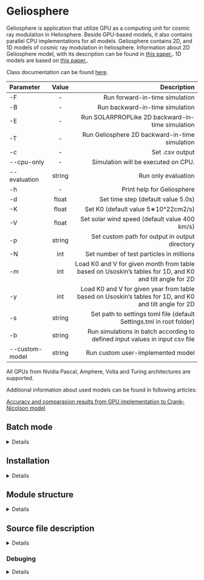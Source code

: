 # Geliosphere

Geliosphere is application that utilize GPU as a computing unit for cosmic ray modulation in Heliosphere. Beside GPU-based models, it also contains parallel CPU implementations for all models. Geliosphere contains 2D, and 1D models of cosmic ray modulation in heliosphere. Information about 2D Geliosphere model, with its description can be found in [this paper.](https://www.sciencedirect.com/science/article/abs/pii/S0010465523001923). 1D models are based on [this paper.](https://agupubs.onlinelibrary.wiley.com/doi/pdfdirect/10.1002/2015JA022237).

Class documentation can be found [here](https://msolanik.github.io/Geliosphere/annotated.html).
  

| Parameter | Value | Description |
| :--- | :----: | ---: |
| -F | - | Run forward-in-time simulation |
| -B | - | Run backward-in-time simulation |
| -E | - | Run SOLARPROPLike 2D backward-in-time simulation |
| -T | - | Run Geliosphere 2D backward-in-time simulation |
| -c | - | Set .csv output |
| --cpu-only | - | Simulation will be executed on CPU. |
| --evaluation | string | Run only evaluation |
| -h | - | Print help for Geliosphere |
| -d | float | Set time step (default value 5.0s) |
| -K | float | Set K0 (default value 5∗10^22cm2/s) |
| -V | float | Set solar wind speed (default value 400 km/s)|
| -p | string | Set custom path for output in output directory |
| -N | int | Set number of test particles in millions |
| -m | int | Load K0 and V for given month from table based on Usoskin’s tables for 1D, and K0 and tilt angle for 2D |
| -y | int | Load K0 and V for given year from table based on Usoskin’s tables for 1D, and K0 and tilt angle for 2D |
| -s | string | Set path to settings toml file (default Settings.tml in root folder) |
| -b | string | Run simulations in batch according to defined input values in input csv file |
| --custom-model | string | Run custom user-implemented model |

All GPUs from Nvidia Pascal, Amphere, Volta and Turing architectures are supported.

Additional information about used models can be found in following articles:

[Accuracy and comparasion results from GPU implementation to Crank-Nicolson model](https://pos.sissa.it/395/1320/pdf)

## Batch mode
<details>
Since version 1.2.0 we support batch processing of simulations. Batch mode requires CSV file as input with following structure:
```
year,month,K0,V,dt,N,r,theta,pathToCustomSettingsFile,name,model
``` 

| Name | Description | 
| :--- | ---: |  
| year | Load K0 and V for given year from table based on Usoskin’s tables for 1D, and K0 and tilt angle for 2D | 
| month | Load K0 and V for given month from table based on Usoskin’s tables for 1D, and K0 and tilt angle for 2D |
| K0 | Set K0  |
| V | Set solar wind speed |
| dt | Set time step |
| N | Set number of test particles in millions |
| r | Set default value of r injection used in Geliosphere in AU |
| theta | Set default value of theta injection used in Geliosphere in degrees |
| pathToCustomSettingsFile | Path to settings file, which content will be used in simulation. |
| name | Name of the simulation, which is used as folder name for directory containing output files. Name is optional, but have to be unique in input file. |
| model | Name of the model (Valid values are: 1D Fp|1D Bp|2D SolarProp-like|2D Geliosphere) |

Injection of r and theta are not regular input parameters via CLI. Their values can be modified in settings file. To keep possible conflicts within input file, r and theta injections, we decided to generate new settings file based on default settings with updating r and theta injection values. 

Input validation conditions are same as for input from CLI, validation will fail on following conditions:
- Input file does not contain unique names - there are duplicates of names in input file,
- Both month and year are not set at once - only one of them is set,
- Input file contains unsupported model,
- Both K0, V and year with month cannot be selected at once.

Following snipet contains example of input CSV file:
```
year,month,K0,V,dt,N,r,theta,pathToCustomSettingsFile,name,model
1990,11,,,100,2,1.1861,88.34,,1,2D Geliosphere
1990,12,,,100,2,1.446,88.05,,2,2D Geliosphere
1991,1,,,100,2,1.7398,88.01,,,2D Geliosphere
,,5E+022,400,500,100,,,,Test,1D Fp
```
</details>

## Installation
<details>

### Geliosphere with GPU support
Standard installation of the GPU version of Geliosphere requires installation of the Nvidia toolkit, g++ and cmake 3.14+. These packages can be installed via any packaging tool. The following example is provided for the apt-get packaging tool:
  ```
  sudo apt-get install cuda g++ cmake
  ```

Different Linux distributions may have different approach for CUDA installation.

After installation is complete, an optimized version of the tool can be built via the following command:
  ```
  cmake -B build -DCMAKE_BUILD_TYPE=Release
  cmake --build build
  ```

After build is complete successfully, executable is placed in build directory with Geliosphere. For further instruction regarding the program usage, following command will display help for the user:
  ```
  ./build/Geliosphere --help
  ```

### Geliosphere with CPU-only support
The packages are similar, with the exception that the CPU version naturally does not require installation of the Nvidia toolkit. CPU-only version of Geliosphere can be built via the following command:
  ```
  cmake -B build -DCMAKE_BUILD_TYPE=Release -DCPU_VERSION_ONLY=1
  cmake --build build
  ```

### Dockerized versions
We also included runner scripts(<em>runner.sh</em> and <em>runner_cpu_only.sh</em>), that can build and run Geliosphere in Docker. They automatically build Docker image, however it can re-built via:

  ```
  ./runner.sh -f
  ./runner_cpu_only.sh -f
  ```

Help for Geliosphere can be displayed via following command:
  ```
  ./runner.sh --help
  ./runner_cpu_only.sh --help
  ```
</details>

## Module structure
<details>

Following image describes relations between modules in Geliosphere:

![module_diagram drawio (1)](https://user-images.githubusercontent.com/22960818/227489782-ca3d8c0d-e96f-473f-ace9-3cd9397cfe18.png)

Modules are used to organize the logic needed for simulations in the heliosphere and to support logic for them. These modules are described as follows: 
- **Geliosphere** - contains the main function and links basic logic for selecting the model, parsing input data and running the selected model,
- **Algorithm** - contains logic used for selecting implementation of model for selected computing unit, and logic for analyzing output spectra, 
- **Factory** - contains classes based on factory and abstract factory patterns used for creating objects,  
- **Input** - contains classes used for parsing input data,
- **CPU Implementations** - contains classes used for running parallel CPU implementations of models of cosmic rays modulation in the heliosphere,
- **CUDA Kernel** - contains classes used for running parallel GPU implementations of models of cosmic rays modulation in the heliosphere,
- **Utils** - contains classes holding various functions used in Geliosphere.

Additionally we added python scripts to replicate figure comparing results from Geliosphere 2D model and Ulysses.
- **Visualization** - contains scripts needed for visualization.
</details>

## Source file description
<details>

### Geliosphere module
<details>

```
Geliosphere
|
│    Dockerfile
|    Dockerfile.CPU  
|    main.cpp
└───Algorithm
└───Constants
└───CpuImplementations
└───CUDAKernel
└───Factory
└───Utils
└───Visualization
```

<strong>Geliosphere</strong> module contains following source files:

- <strong>Dockerfile</strong> - file containing defitinion for building GPU Docker image with GPU support.
- <strong>Dockerfile.CPU</strong> - file containing defitinion for building GPU Docker image with CPU-only support.
- <strong>main.cpp</strong> - file containing main functions with needed iteractions between modules. 

</details>

### Algorithm module

<details>

```
Algorithm
│    
└───include
|   |   AbstractAlgorithm.hpp
|   |   BatchRun.hpp
|   |   OneDimensionBpAlgorithm.hpp
|   |   OneDimensionBpResults.hpp
|   |   OneDimensionFpAlgorithm.hpp
|   |   OneDimensionFpResults.hpp
|   |   ResultConstants.hpp
|   |   GeliosphereAlgorithm.hpp
|   |   SolarPropLikeAlgorithm.hpp
|   |   TwoDimensionBpResults.hpp
└───src
    |   AbstractAlgorithm.cpp
    |   BatchRun.cpp
    |   OneDimensionBpAlgorithm.cpp
    |   OneDimensionBpResults.cpp
    |   OneDimensionFpAlgorithm.cpp
    |   OneDimensionFpResults.cpp
    |   GeliosphereAlgorithm.cpp
    |   SolarPropLikeAlgorithm.cpp
    |   TwoDimensionBpResults.cpp
```


<strong>Algorithm</strong> module contains following source files:

- <strong>AbstractAlgorithm.hpp</strong> - Header file of abstract definition for algorithm.
- <strong>BatchRun.hpp</strong> - Header file of implementation of batch run mode.
- <strong>OneDimensionBpAlgorithm.hpp</strong> - Header file of implementation of 1D B-p model
- <strong>OneDimensionBpResults.hpp</strong> - Header file of implementation of 1D B-p model analyzer for output data.
- <strong>OneDimensionFpAlgorithm.hpp</strong> - Header file of implementation of 1D F-p model
- <strong>OneDimensionFpResults.hpp</strong> - Header file of implementation of 1D F-p model analyzer for output data.
- <strong>ResultConstants.hpp</strong> - Header file containing constants needed for analysis of log files for all models.
- <strong>GeliosphereAlgorithm.hpp</strong> - Header file of implementation of Geliosphere 2D B-p model.
- <strong>SolarPropLikeAlgorithm.hpp</strong> - Header file of implementation of SolarProp-like 2D B-p model.
- <strong>TwoDimensionBpResults.hpp</strong> - Header file of implementation of 2D B-p model analyzer for output data.

- <strong>AbstractAlgorithm.cpp</strong> - Source file of abstract definition for algorithm.
- <strong>BatchRun.cpp</strong> - Source file of implementation of batch run mode.
- <strong>OneDimensionBpAlgorithm.cpp</strong> - Source file of implementation of 1D B-p model.
- <strong>OneDimensionBpResults.cpp</strong> - Source file of implementation of 1D B-p model analyzer for output data.
- <strong>OneDimensionFpAlgorithm.cpp</strong> - Source file of implementation of 1D F-p model.
- <strong>OneDimensionFpResults.cpp</strong> - Source file of implementation of 1D F-p model analyzer for output data.
- <strong>GeliosphereAlgorithm.cpp</strong> - Source file of implementation of Geliosphere 2D B-p model.
- <strong>SolarPropLikeAlgorithm.cpp</strong> - Source file of implementation of SolarProp-like 2D B-p model.
- <strong>TwoDimensionBpResults.cpp</strong> - Source file of implementation of 2D B-p model analyzer for output data.

</details>

### Factory module

<details>

```
Factory
│    
└───include
|   |   AbstractAlgorithmFactory.hpp
|   |   CosmicFactory.hpp
└───src
    |   AbstractAlgorithmFactory.cpp
    |   CosmicFactory.cpp
```

<strong>Factory</strong> module contains following source files:

- <strong>AbstractAlgorithmFactory.hpp</strong> - Interface of Abstract Factory Pattern.
- <strong>CosmicFactory.hpp</strong> - Class represents implementation of Factory Pattern for cosmic algorithms.

- <strong>AbstractAlgorithmFactory.cpp</strong> - Source file for interface of Abstract Factory Pattern.
- <strong>CosmicFactory.cpp</strong> - Source file of class represents implementation of Factory Pattern for cosmic algorithms.

</details>

### Input module

<details>

```
Input
│    
└───include
|   |   InputValidation.hpp
|   |   MeasureValuesTransformation.hpp
|   |   ParamsCarrier.hpp
|   |   ParseParams.hpp
|   |   TomlSettings.hpp
└───src
    |   InputValidation.cpp
    |   MeasureValuesTransformation.cpp
    |   ParamsCarrier.cpp
    |   ParseParams.cpp
    |   TomlSettings.cpp
```

<strong>Input</strong> module contains following source files:

- <strong>InputValidation.hpp</strong> - Header file for class representing validation of input into Geliosphere.
- <strong>MeasureValuesTransformation.hpp</strong> - Header file for class representing extraction of measured parameters for simulation from table.
- <strong>ParamsCarrier.hpp</strong> - Header file for universal map-like structure.
- <strong>ParseParams.hpp</strong> - Header file of parser of arguments from CLI
- <strong>TomlSettings.hpp</strong> - Header file for class representing parser of values from settings.

- <strong>InputValidation.cpp</strong> - Source file for class representing validation of input into Geliosphere.
- <strong>MeasureValuesTransformation.cpp</strong> - Source file for class representing extraction of measured parameters for simulation from table.
- <strong>ParamsCarrier.cpp</strong> - Source file for universal map-like structure.
- <strong>ParseParams.cpp</strong> - Source file of parser of arguments from CLI
- <strong>TomlSettings.cpp</strong> - Source file for class representing parser of values from settings.

</details>

### CPU Implementations module

<details>

```
CpuImplementations
│    
└───include
|   |   AbstractCpuModel.hpp
|   |   Constants.hpp
|   |   OneDimensionBpCpuModel.hpp
|   |   OneDimensionFpCpuModel.hpp
|   |   GeliosphereCpuModel.hpp
|   |   SolarPropLikeCpuModel.hpp
└───src
    |   OneDimensionBpCpuModel.cpp
    |   OneDimensionFpCpuModel.cpp
    |   GeliosphereCpuModel.cpp
    |   SolarPropLikeCpuModel.cpp
```

<strong>CPU Implementations</strong> module contains following source files:

- <strong>AbstractCpuModel.hpp</strong> - Abstract definition for implementation of model on CPU.
- <strong>Constants.hpp</strong> - Header file for constants for CPU implementations.
- <strong>OneDimensionBpCpuModel.hpp</strong> - Header file for CPU implementation for 1D B-p model.
- <strong>OneDimensionFpCpuModel.hpp</strong> - Header file for CPU implementation for 1D F-p model.
- <strong>GeliosphereCpuModel.hpp</strong> - Header file for CPU implementation for Geliosphere 2D B-p model.
- <strong>SolarPropLikeCpuModel.hpp</strong> - Header file for CPU implementation for SolarProp-like 2D B-p model.

- <strong>OneDimensionBpCpuModel.cpp</strong> - Source file for CPU implementation for 1D B-p model.
- <strong>OneDimensionFpCpuModel.cpp</strong> - Source file for CPU implementation for 1D F-p model.
- <strong>GeliosphereCpuModel.cpp</strong> - Source file for CPU implementation for Geliosphere 2D B-p model.
- <strong>SolarPropLikeCpuModel.cpp</strong> - Source file for CPU implementation for SolarProp-like 2D B-p model.
  
</details>

### CUDA Kernel module

<details>

```
CUDAKernel
│    
└───include
|   |   AbstractGpuSimulation.hpp
|   |   CosmicConstants.cuh
|   |   CosmicUtils.cuh
|   |   CudaErrorCheck.cuh
|   |   OneDimensionBpGpuModel.hpp
|   |   OneDimensionBpModel.cuh
|   |   OneDimensionFpGpuModel.hpp
|   |   OneDimensionFpModel.cuh
|   |   GeliosphereGpuModel.hpp
|   |   GeliosphereModel.cuh
|   |   SolarPropLikeGpuModel.hpp
|   |   SolarPropLikeModel.cuh
└───src
    |   CosmicConstants.cu
    |   CosmicUtils.cu
    |   OneDimensionBpGpuModel.cpp
    |   OneDimensionBpModel.cu
    |   OneDimensionFpGpuModel.cpp
    |   OneDimensionFpModel.cu
    |   GeliosphereGpuModel.cpp
    |   GeliosphereModel.cu
    |   SolarPropLikeGpuModel.cpp
    |   SolarPropLikeModel.cu
```

<strong>CUDA Kernel</strong> module contains following source files:

- <strong>AbstractGpuSimulation.hpp</strong> - Abstract definition for implementation of model on GPU.
- <strong>CosmicConstants.cuh</strong> - Header file for constants needed for simulations.
- <strong>CosmicUtils.cuh</strong> - Header file for common functions for simulations.
- <strong>CudaErrorCheck.cuh</strong> - Header file for utilities for checking errors.
- <strong>OneDimensionBpGpuModel.hpp</strong> - Header file for class utilizing GPU implementation of 1D B-p model.
- <strong>OneDimensionBpModel.cuh</strong> - Header file for GPU implementation of 1D B-p model.
- <strong>OneDimensionFpGpuModel.hpp</strong> - Header file for class utilizing GPU implementation of 1D F-p model.
- <strong>OneDimensionFpModel.cuh</strong> - Header file for GPU implementation of 1D F-p model.
- <strong>GeliosphereGpuModel.hpp</strong> - Header file for class utilizing GPU implementation of Geliosphere 2D B-p model.
- <strong>GeliosphereGpuModel.cuh</strong> - Header file for GPU implementation of Geliosphere 2D B-p model.
- <strong>SolarPropLikeGpuModel.hpp</strong> - Header file for class utilizing GPU implementation of SolarProp-like 2D B-p model.
- <strong>SolarPropLikeModel.cuh</strong> - Header file for GPU implementation of SolarProp-like 2D B-p model.

- <strong>CosmicConstants.cu</strong> - Source file for constants needed for simulations.
- <strong>CosmicUtils.cu</strong> - Source file for common functions for simulations.
- <strong>OneDimensionBpGpuModel.cpp</strong> - Source file for class utilizing GPU implementation of 1D B-p model.
- <strong>OneDimensionBpModel.cu</strong> - Source file for GPU implementation of 1D B-p model.
- <strong>OneDimensionFpGpuModel.cpp</strong> - Source file for class utilizing GPU implementation of 1D F-p model.
- <strong>OneDimensionFpModel.cu</strong> - Source file for GPU implementation of 1D F-p model.
- <strong>GeliosphereGpuModel.cpp</strong> - Source file for class utilizing GPU implementation of Geliosphere 2D B-p model.
- <strong>GeliosphereGpuModel.cu</strong> - Source file for GPU implementation of Geliosphere 2D B-p model.
- <strong>SolarPropLikeGpuModel.cpp</strong> - Source file for class utilizing GPU implementation of SolarProp-like 2D B-p model.
- <strong>SolarPropLikeModel.cu</strong> - Source file for GPU implementation of SolarProp-like 2D B-p model.

</details>

### Utils module

<details>

```
Utils
│    
└───include
|   |   FileUtils.hpp
|   |   ResultsUtils.hpp
└───src
    |   FileUtils.cpp
    |   ResultsUtils.cpp
```

<strong>Utils</strong> module contains following source files:

- <strong>FileUtils.hpp</strong> - Header file for utilities for manipulating with directories. 
- <strong>ResultsUtils.hpp</strong> - Header file for utilities for analyting log files.
- <strong>FileUtils.cpp</strong> - Source file for utilities for manipulating with directories. 
- <strong>ResultsUtils.cpp</strong> - Source file for utilities for analyting log files.

</details>

### Visualization

<details>

```
Visualization
│    
└───batch_run_geliosphere.py
└───create_plot.py
└───create_ulysses_Geliosphere_flux.py
└───prepare_input_based_on_ulysses.py
└───prepare_spectra.py
```

<strong>Visualization</strong> directory contains following scripts:

- <strong>batch_run_geliosphere.py</strong> - script used to batch run of Geliosphere. 
- <strong>create_plot.py</strong> - script responsible for visualizing Ulysses and Geliosphere energetic spectra.
- <strong>create_ulysses_Geliosphere_flux.py</strong> - script used to replicate figure comparing Ulysses trajectory and Geliosphere 2D model results between 1994 and 1998. 
- <strong>prepare_input_based_on_ulysses.py</strong> - script used to prepare input for visualization script from Ulysses trajectory data.
- <strong>prepare_spectra.py</strong> - process spectra from Geliosphere for further visualization.
  
</details>

</details>


### Debuging

<details>
  Section in progress.
</details>
